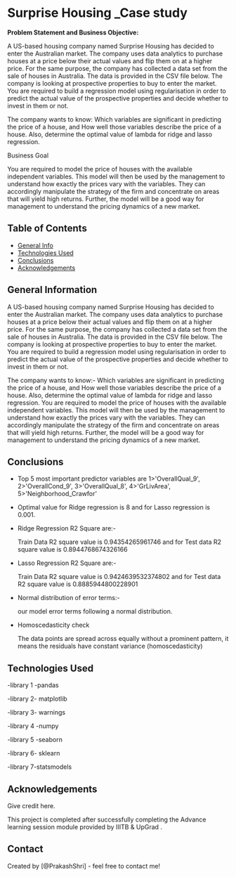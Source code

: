 # Surprise Housing _Case study
**Problem Statement and Business Objective:**

A US-based housing company named Surprise Housing has decided to enter the Australian market. The company uses data analytics to purchase houses at a price below their actual values and flip them on at a higher price. For the same purpose, the company has collected a data set from the sale of houses in Australia. The data is provided in the CSV file below.
The company is looking at prospective properties to buy to enter the market. You are required to build a regression model using regularisation in order to predict the actual value of the prospective properties and decide whether to invest in them or not.

The company wants to know:
Which variables are significant in predicting the price of a house, and
How well those variables describe the price of a house.
Also, determine the optimal value of lambda for ridge and lasso regression.

Business Goal

You are required to model the price of houses with the available independent variables. This model will then be used by the management to understand how exactly the prices vary with the variables. They can accordingly manipulate the strategy of the firm and concentrate on areas that will yield high returns. Further, the model will be a good way for management to understand the pricing dynamics of a new market.


## Table of Contents
* [General Info](#general-information)
* [Technologies Used](#technologies-used)
* [Conclusions](#conclusions)
* [Acknowledgements](#acknowledgements)

<!-- You can include any other section that is pertinent to your problem -->

## General Information

A US-based housing company named Surprise Housing has decided to enter the Australian market. The company uses data analytics to purchase houses at a price below their actual values and flip them on at a higher price. For the same purpose, the company has collected a data set from the sale of houses in Australia. The data is provided in the CSV file below.
The company is looking at prospective properties to buy to enter the market. You are required to build a regression model using regularisation in order to predict the actual value of the prospective properties and decide whether to invest in them or not.

The company wants to know:-
Which variables are significant in predicting the price of a house, and
How well those variables describe the price of a house.
Also, determine the optimal value of lambda for ridge and lasso regression.
You are required to model the price of houses with the available independent variables. This model will then be used by the management to understand how exactly the prices vary with the variables. They can accordingly manipulate the strategy of the firm and concentrate on areas that will yield high returns. Further, the model will be a good way for management to understand the pricing dynamics of a new market.
<!-- You don't have to answer all the questions - just the ones relevant to your project. -->

## Conclusions

- Top 5 most important predictor variables are 
1>'OverallQual_9',
2>'OverallCond_9',
3>'OverallQual_8',
4>'GrLivArea',
5>'Neighborhood_Crawfor'

- Optimal value for Ridge regression is 8 and for Lasso regression is 0.001.

- Ridge Regression R2 Square are:-
  
   Train Data R2 square value is 0.94354265961746 and for Test data R2 square value is 0.8944768674326166

- Lasso Regression R2 Square are:-

   Train Data R2 square value is 0.9424639532374802 and for Test data R2 square value is 0.8885944800228901

- Normal distribution of error terms:-
   
  our model error terms following a normal distribution.

- Homoscedasticity check

  The data points are spread across equally without a prominent pattern, it means the residuals have constant variance (homoscedasticity)
<!-- You don't have to answer all the questions - just the ones relevant to your project. -->


## Technologies Used

-library 1 -pandas

-library 2- matplotlib

-library 3- warnings

-library 4 -numpy

-library 5 -seaborn

-library 6- sklearn

-library 7-statsmodels

<!-- As the libraries versions keep on changing, it is recommended to mention the version of library used in this project -->

## Acknowledgements
Give credit here.

This project is completed after successfully completing the Advance learning session module provided by IIITB & UpGrad .


## Contact
Created by [@PrakashShri] - feel free to contact me!


<!-- Optional -->
<!-- ## License -->
<!-- This project is open source and available under the [... License](). -->

<!-- You don't have to include all sections - just the one's relevant to your project -->
